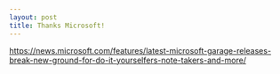 ```yaml
---
layout: post
title: Thanks Microsoft!
---
```


https://news.microsoft.com/features/latest-microsoft-garage-releases-break-new-ground-for-do-it-yourselfers-note-takers-and-more/

